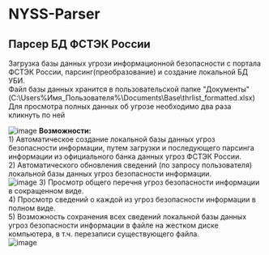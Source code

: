 # NYSS-Parser
## Парсер БД ФСТЭК России
Загрузка базы данных угрози информационной безопасности с портала ФСТЭК России, парсинг(преобразование) и создание локальной БД УБИ.<br>
Файл базы данных хранится в пользовательской папке "Документы" (C:\Users\%Имя_Пользователя%\Documents\Base\thrlist_formatted.xlsx)<br>
Для просмотра полных данных об угрозе необходимо два раза кликнуть по ней<br>

<img src="https://i.ibb.co/5vsJSxx/image.gif" alt="image" border="0" />
<b>Возможности:</b><br>
1) Автоматическое создание локальной базы данных угроз безопасности информации, путем загрузки и последующего парсинга информации из официального банка данных угроз ФСТЭК России.<br>
2) Автоматического обновления сведений (по запросу пользователя) локальной базы данных угроз безопасности информации.<br>
<img src="https://i.ibb.co/5vsJSxx/image.gif" alt="image" border="0" />
3) Просмотр общего перечня угроз безопасности информации в сокращенном виде.<br>
4) Просмотр сведений о каждой из угроз безопасности информации в полном виде.<br>
5) Возможность сохранения всех сведений локальной базы данных угроз безопасности информации в файле на жестком диске компьютера, в т.ч. перезаписи существующего файла.<br>
<img src="https://i.ibb.co/6vktzJz/image.gif" alt="image" border="0" />
